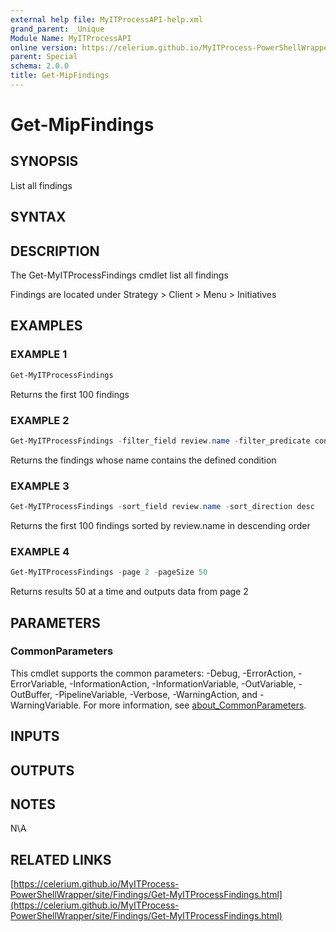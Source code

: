 ```yaml
---
external help file: MyITProcessAPI-help.xml
grand_parent: _Unique
Module Name: MyITProcessAPI
online version: https://celerium.github.io/MyITProcess-PowerShellWrapper/site/_Unique/Get-MipFindings.html
parent: Special
schema: 2.0.0
title: Get-MipFindings
---
```


# Get-MipFindings

## SYNOPSIS
List all findings

## SYNTAX

## DESCRIPTION
The Get-MyITProcessFindings cmdlet list all findings

Findings are located under Strategy \> Client \> Menu \> Initiatives

## EXAMPLES

### EXAMPLE 1
```powershell
Get-MyITProcessFindings
```

Returns the first 100 findings

### EXAMPLE 2
```powershell
Get-MyITProcessFindings -filter_field review.name -filter_predicate contains -filter_condition 'Celerium'
```

Returns the findings whose name contains the defined condition

### EXAMPLE 3
```powershell
Get-MyITProcessFindings -sort_field review.name -sort_direction desc
```

Returns the first 100 findings sorted by review.name in descending order

### EXAMPLE 4
```powershell
Get-MyITProcessFindings -page 2 -pageSize 50
```

Returns results 50 at a time and outputs data from page 2

## PARAMETERS

### CommonParameters
This cmdlet supports the common parameters: -Debug, -ErrorAction, -ErrorVariable, -InformationAction, -InformationVariable, -OutVariable, -OutBuffer, -PipelineVariable, -Verbose, -WarningAction, and -WarningVariable. For more information, see [about_CommonParameters](http://go.microsoft.com/fwlink/?LinkID=113216).

## INPUTS

## OUTPUTS

## NOTES
N\A

## RELATED LINKS

[https://celerium.github.io/MyITProcess-PowerShellWrapper/site/Findings/Get-MyITProcessFindings.html](https://celerium.github.io/MyITProcess-PowerShellWrapper/site/Findings/Get-MyITProcessFindings.html)

